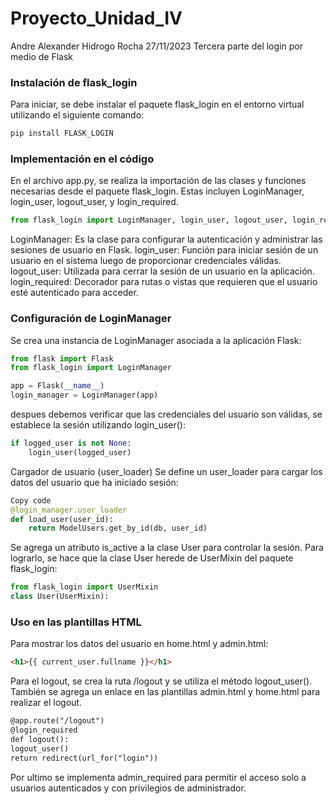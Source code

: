 # Proyecto_Unidad_IV
Andre Alexander Hidrogo Rocha 27/11/2023 Tercera parte del login por medio de Flask

### Instalación de flask_login
Para iniciar, se debe instalar el paquete flask_login en el entorno virtual utilizando el siguiente comando:

``` bash
pip install FLASK_LOGIN
```

### Implementación en el código
En el archivo app.py, se realiza la importación de las clases y funciones necesarias desde el paquete flask_login. Estas incluyen LoginManager, login_user, logout_user, y login_required.

``` python
from flask_login import LoginManager, login_user, logout_user, login_required
```

LoginManager: Es la clase para configurar la autenticación y administrar las sesiones de usuario en Flask.
login_user: Función para iniciar sesión de un usuario en el sistema luego de proporcionar credenciales válidas.
logout_user: Utilizada para cerrar la sesión de un usuario en la aplicación.
login_required: Decorador para rutas o vistas que requieren que el usuario esté autenticado para acceder.

### Configuración de LoginManager
Se crea una instancia de LoginManager asociada a la aplicación Flask:

``` python
from flask import Flask
from flask_login import LoginManager

app = Flask(__name__)
login_manager = LoginManager(app)
```

despues debemos verificar que las credenciales del usuario son válidas, se establece la sesión utilizando login_user():

``` python
if logged_user is not None:
    login_user(logged_user)
```
Cargador de usuario (user_loader)
Se define un user_loader para cargar los datos del usuario que ha iniciado sesión:

``` python
Copy code
@login_manager.user_loader
def load_user(user_id):
    return ModelUsers.get_by_id(db, user_id)
```

Se agrega un atributo is_active a la clase User para controlar la sesión. Para lograrlo, se hace que la clase User herede de UserMixin del paquete flask_login:

 ``` python
from flask_login import UserMixin
class User(UserMixin):
 ```

### Uso en las plantillas HTML
Para mostrar los datos del usuario en home.html y admin.html: 

``` html
<h1>{{ current_user.fullname }}</h1>
```

Para el logout, se crea la ruta /logout y se utiliza el método logout_user(). También se agrega un enlace en las plantillas admin.html y home.html para realizar el logout.

``` html
@app.route("/logout")
@login_required
def logout():
logout_user()
return redirect(url_for("login"))
```

Por ultimo se implementa admin_required para permitir el acceso solo a usuarios autenticados y con privilegios de administrador.
